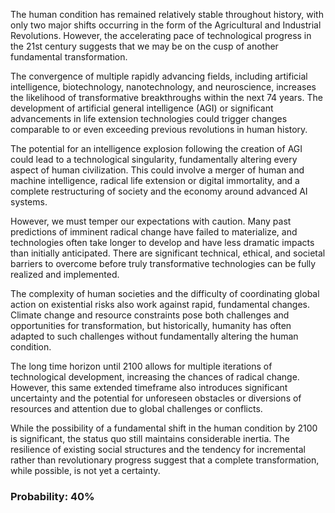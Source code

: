 The human condition has remained relatively stable throughout history, with only two major shifts occurring in the form of the Agricultural and Industrial Revolutions. However, the accelerating pace of technological progress in the 21st century suggests that we may be on the cusp of another fundamental transformation.

The convergence of multiple rapidly advancing fields, including artificial intelligence, biotechnology, nanotechnology, and neuroscience, increases the likelihood of transformative breakthroughs within the next 74 years. The development of artificial general intelligence (AGI) or significant advancements in life extension technologies could trigger changes comparable to or even exceeding previous revolutions in human history.

The potential for an intelligence explosion following the creation of AGI could lead to a technological singularity, fundamentally altering every aspect of human civilization. This could involve a merger of human and machine intelligence, radical life extension or digital immortality, and a complete restructuring of society and the economy around advanced AI systems.

However, we must temper our expectations with caution. Many past predictions of imminent radical change have failed to materialize, and technologies often take longer to develop and have less dramatic impacts than initially anticipated. There are significant technical, ethical, and societal barriers to overcome before truly transformative technologies can be fully realized and implemented.

The complexity of human societies and the difficulty of coordinating global action on existential risks also work against rapid, fundamental changes. Climate change and resource constraints pose both challenges and opportunities for transformation, but historically, humanity has often adapted to such challenges without fundamentally altering the human condition.

The long time horizon until 2100 allows for multiple iterations of technological development, increasing the chances of radical change. However, this same extended timeframe also introduces significant uncertainty and the potential for unforeseen obstacles or diversions of resources and attention due to global challenges or conflicts.

While the possibility of a fundamental shift in the human condition by 2100 is significant, the status quo still maintains considerable inertia. The resilience of existing social structures and the tendency for incremental rather than revolutionary progress suggest that a complete transformation, while possible, is not yet a certainty.

### Probability: 40%